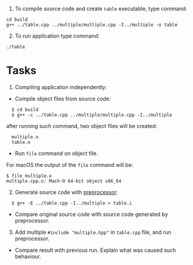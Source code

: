 1. To compile source code and create `table` executable, type command:
```
cd build
g++ ../table.cpp ../multiple/multiple.cpp -I../multiple -o table
```
2. To run application type command:

```
./table
```

# Tasks

1. Compiling application independently:

* Compile object files from source code:
```
  $ cd build
  $ g++ -c ../table.cpp ../multiple/multiple.cpp -I../multiple
```
after running such command, two object files will be created:
```
  multiple.o
  table.o
```
* Run `file` command on object file.

For macOS the output of the `file` command will be:
```
$ file multiple.o
multiple.cpp.o: Mach-O 64-bit object x86_64
```

2. Generate source code with [preprocessor](https://en.wikipedia.org/wiki/Preprocessor):
```
  $ g++ -E ../table.cpp -I../multiple > table.i
```
* Compare original source code with source code generated by preprocessor.

3. Add multiple `#include "multiple.hpp"` in `table.cpp` file, and run preprocessor.

* Compare result with previous run. Explain what was caused such behaviour.
